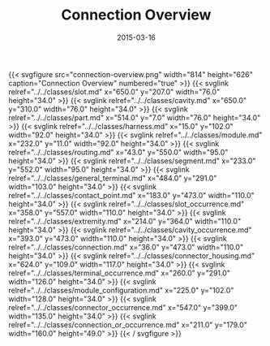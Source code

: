 ﻿---
title: Connection Overview
toc: false
type: specs
layout: diagram
date: "2015-03-16"
draft: false
specification: KBL
version: 2.4
documentType: "Recommendation"
elementType: Diagram
classes:
  - Slot
  - Cavity
  - Part
  - Harness
  - Module
  - Routing
  - Segment
  - General_terminal
  - Contact_point
  - Slot_occurrence
  - Extremity
  - Cavity_occurrence
  - Connection
  - Connector_housing
  - Terminal_occurrence
  - Module_configuration
  - Connector_occurrence
  - Connection_or_occurrence
menu:
  KBL-2.4:    
    parent: presentation
    identifier: presentation/connection-overview
    weight: 1001 

# Prev/next pager order (if `docs_section_pager` enabled in `params.toml`)
weight: 1001
---
{{< svgfigure src="connection-overview.png" width="814" height="626" caption="Connection Overview" numbered="true" >}}
  {{< svglink relref="../../classes/slot.md" x="650.0" y="207.0" width="76.0" height="34.0" >}}
  {{< svglink relref="../../classes/cavity.md" x="650.0" y="310.0" width="76.0" height="34.0" >}}
  {{< svglink relref="../../classes/part.md" x="514.0" y="7.0" width="76.0" height="34.0" >}}
  {{< svglink relref="../../classes/harness.md" x="15.0" y="102.0" width="92.0" height="34.0" >}}
  {{< svglink relref="../../classes/module.md" x="232.0" y="11.0" width="92.0" height="34.0" >}}
  {{< svglink relref="../../classes/routing.md" x="43.0" y="550.0" width="95.0" height="34.0" >}}
  {{< svglink relref="../../classes/segment.md" x="233.0" y="552.0" width="95.0" height="34.0" >}}
  {{< svglink relref="../../classes/general_terminal.md" x="484.0" y="291.0" width="103.0" height="34.0" >}}
  {{< svglink relref="../../classes/contact_point.md" x="183.0" y="473.0" width="110.0" height="34.0" >}}
  {{< svglink relref="../../classes/slot_occurrence.md" x="358.0" y="557.0" width="110.0" height="34.0" >}}
  {{< svglink relref="../../classes/extremity.md" x="214.0" y="364.0" width="110.0" height="34.0" >}}
  {{< svglink relref="../../classes/cavity_occurrence.md" x="393.0" y="473.0" width="110.0" height="34.0" >}}
  {{< svglink relref="../../classes/connection.md" x="36.0" y="473.0" width="110.0" height="34.0" >}}
  {{< svglink relref="../../classes/connector_housing.md" x="624.0" y="109.0" width="117.0" height="34.0" >}}
  {{< svglink relref="../../classes/terminal_occurrence.md" x="260.0" y="291.0" width="126.0" height="34.0" >}}
  {{< svglink relref="../../classes/module_configuration.md" x="225.0" y="102.0" width="128.0" height="34.0" >}}
  {{< svglink relref="../../classes/connector_occurrence.md" x="547.0" y="399.0" width="135.0" height="34.0" >}}
  {{< svglink relref="../../classes/connection_or_occurrence.md" x="211.0" y="179.0" width="160.0" height="49.0" >}}
{{< / svgfigure >}}
